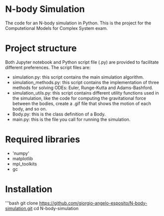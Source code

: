 
# N-body Simulation

The code for an N-body simulation in Python. This is the project for the Computetional Models for Complex System exam.

# Project structure

Both Jupyter notebook and Python script file (.py) are provided to facilitate different preferences.
The script files are:

* simulation.py: this script contains the main simulation algorithm. 
* simulation_methods.py: this script contains the implementation of three methods for solving ODEs: Euler, Runge-Kutta and Adams-Bashford.
* simulation_utils.py: this script contains different utility functions used in the simulation, like the code for computing the gravitational force between the bodies, create a .gif file that shows the motion of each body, and so on.
* Body.py: this is the class definition of a Body.
* main.py: this is the file you call for running the simulation.

# Required libraries

* 'numpy'
* matplotlib
* mpl_toolkits
* gc

# Installation
'''bash
git clone https://github.com/giorgio-angelo-esposito/N-body-simulation.git cd N-body-simulation


